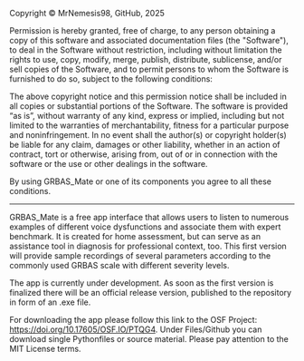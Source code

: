 Copyright © MrNemesis98, GitHub, 2025

Permission is hereby granted, free of charge, to any person obtaining a copy of this software and associated
documentation files (the "Software"), to deal in the Software without restriction, including without limitation
the rights to use, copy, modify, merge, publish, distribute, sublicense, and/or sell copies of the Software, and to
permit persons to whom the Software is furnished to do so, subject to the following conditions:

The above copyright notice and this permission notice shall be included in all copies or substantial portions of the
Software. The software is provided “as is”, without warranty of any kind, express or implied, including but not
limited to the warranties of merchantability, fitness for a particular purpose and noninfringement.
In no event shall the author(s) or copyright holder(s) be liable for any claim, damages or other liability, whether
in an action of contract, tort or otherwise, arising from, out of or in connection with the software or the use or
other dealings in the software.

By using GRBAS_Mate or one of its components you agree to all these conditions.

------------------------------------------------------------------------------------------------------------------------

GRBAS_Mate is a free app interface that allows users to listen to numerous examples of different voice dysfunctions and associate them with expert benchmark. 
It is created for home assessment, but can serve as an assistance tool in diagnosis for professional context, too. 
This first version will provide sample recordings of several parameters according to the commonly used GRBAS scale with different severity levels. 

The app is currently under development. 
As soon as the first version is finalized there will be an official release version, published to the repository in form of an .exe file.

For downloading the app please follow this link to the OSF Project: https://doi.org/10.17605/OSF.IO/PTQG4.
Under Files/Github you can download single Pythonfiles or source material.
Please pay attention to the MIT License terms.


